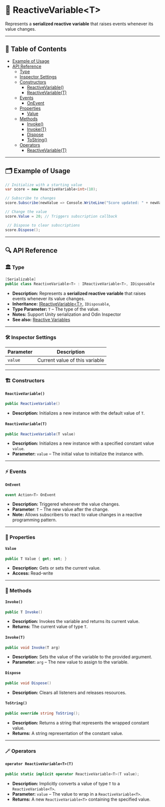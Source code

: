 # 🧩 ReactiveVariable&lt;T&gt;

Represents a **serialized reactive variable** that raises events whenever its value changes.

---

## 📑 Table of Contents

- [Example of Usage](#-example-of-usage)
- [API Reference](#-api-reference)
  - [Type](#-type)
  - [Inspector Settings](#-inspector-settings)
  - [Constructors](#-constructors)
    - [ReactiveVariable()](#reactivevariable)
    - [ReactiveVariable(T)](#reactivevariablet)
  - [Events](#-events)
    - [OnEvent](#onevent)
  - [Properties](#-properties)
    - [Value](#value)
  - [Methods](#-methods)
    - [Invoke()](#invoke)
    - [Invoke(T)](#invoket)
    - [Dispose](#dispose)
    - [ToString()](#tostring)
  - [Operators](#-operators)
    - [ReactiveVariable<T>(T)](#operator-reactivevariablett)

---

## 🗂 Example of Usage

```csharp
// Initialize with a starting value
var score = new ReactiveVariable<int>(10);

// Subscribe to changes
score.Subscribe(newValue => Console.WriteLine("Score updated: " + newValue));

// Change the value
score.Value = 20; // Triggers subscription callback

 // Dispose to clear subscriptions
score.Dispose();
```

---

## 🔍 API Reference

### 🏛️ Type <div id="-type"></div>

```csharp
[Serializable]
public class ReactiveVariable<T> : IReactiveVariable<T>, IDisposable
```

- **Description:** Represents a **serialized reactive variable** that raises events whenever its value changes.
- **Inheritance:** [IReactiveVariable&lt;T&gt;](IReactiveVariable.md), `IDisposable`,
- **Type Parameter:** `T` – The type of the value.
- **Notes:** Support Unity serialization and Odin Inspector
- **See also:** [Reactive Variables](ReactiveVariables.md)

---

### 🛠 Inspector Settings

| Parameter | Description                    |
|-----------|--------------------------------|
| `value`   | Current value of this variable |

---

<div id="-constructors"></div>

### 🏗️ Constructors

#### `ReactiveVariable()`

```csharp
public ReactiveVariable()
```

- **Description:** Initializes a new instance with the default value of `T`.

#### `ReactiveVariable(T)`

```csharp
public ReactiveVariable(T value)
```

- **Description:** Initializes a new instance with a specified constant value `value`.
- **Parameter:** `value` – The initial value to initialize the instance with.

---

### ⚡ Events

#### `OnEvent`

```csharp
event Action<T> OnEvent
```

- **Description:** Triggered whenever the value changes.
- **Parameter**: `T` – The new value after the change.
- **Note:** Allows subscribers to react to value changes in a reactive programming pattern.

---

### 🔑 Properties

#### `Value`

```csharp
public T Value { get; set; }
```

- **Description:** Gets or sets the current value.
- **Access:** Read-write

---

### 🏹 Methods

#### `Invoke()`

```csharp
public T Invoke()
```

- **Description:** Invokes the variable and returns its current value.
- **Returns:** The current value of type `T`.

#### `Invoke(T)`

```csharp
public void Invoke(T arg)
```

- **Description:** Sets the value of the variable to the provided argument.
- **Parameter:** `arg` – The new value to assign to the variable.

#### `Dispose`

```csharp
public void Dispose()
```

- **Description:** Clears all listeners and releases resources.

#### `ToString()`

```csharp
public override string ToString();
```

- **Description:** Returns a string that represents the wrapped constant value.
- **Returns:** A string representation of the constant value.

--- 

### 🪄 Operators

#### `operator ReactiveVariable<T>(T)`

```csharp
public static implicit operator ReactiveVariable<T>(T value);
```

- **Description:** Implicitly converts a value of type `T` to a `ReactiveVariable<T>`.
- **Parameter:** `value` – The value to wrap in a `ReactiveVariable<T>`.
- **Returns:** A new `ReactiveVariable<T>` containing the specified value.